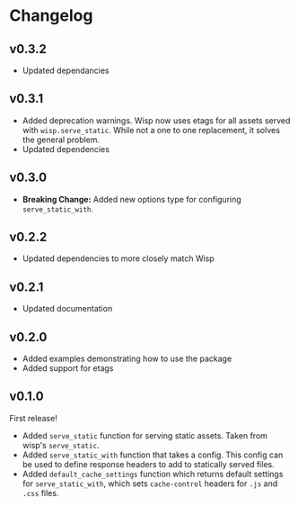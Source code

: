 # Changelog

## v0.3.2

- Updated dependancies

## v0.3.1

- Added deprecation warnings. Wisp now uses etags for all assets served with
  `wisp.serve_static`. While not a one to one replacement, it solves the general
  problem.
- Updated dependencies

## v0.3.0

- **Breaking Change:** Added new options type for configuring
  `serve_static_with`.

## v0.2.2

- Updated dependencies to more closely match Wisp

## v0.2.1

- Updated documentation

## v0.2.0

- Added examples demonstrating how to use the package
- Added support for etags

## v0.1.0

First release!

- Added `serve_static` function for serving static assets. Taken from wisp's
  `serve_static`.
- Added `serve_static_with` function that takes a config. This config can be
  used to define response headers to add to statically served files.
- Added `default_cache_settings` function which returns default settings for
  `serve_static_with`, which sets `cache-control` headers for `.js` and `.css`
  files.
